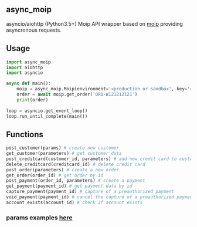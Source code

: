 ## async_moip
asyncio/aiohttp (Python3.5+) Moip API wrapper based on [moip](https://pypi.org/project/moip/) providing asyncronous requests.

## Usage

```python
import async_moip
import aiohttp
import asyncio

async def main():
    moip = async_moip.Moip(environment='<production or sandbox', key='<key>', token='<token>')
    order = await moip.get_order('ORD-W121212121')
    print(order)
    
loop = asyncio.get_event_loop()
loop.run_until_complete(main())
```
## Functions 

```python
post_customer(params) # create new customer 
get_customer(parameters) # get customer data
post_creditcard(customer_id, parameters) # add new credit card to customer account
delete_creditcard(creditcard_id) # delete credit card
post_order(parameters) # create a new order
get_order(order_id) # get order by id
post_payment(order_id, parameters) # create a payment
get_payment(payment_id) # get payment data by id
capture_payment(payment_id) # capture of a preauthorized payment
void_payment(payment_id) # cancel the capture of a preauthorized payment
account_exists(account_id) # check if account exists
```
### params examples [here](https://dev.moip.com.br/page/api-reference)